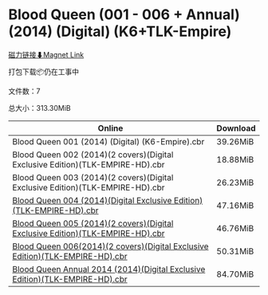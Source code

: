 # Blood Queen (001 - 006 + Annual) (2014) (Digital) (K6+TLK-Empire)

[磁力链接⬇Magnet Link](magnet:?xt=urn:btih:afae8168d0682a421e2c287a71c128efc480a222&dn=Blood%20Queen%20%28001%20-%20006%20%2B%20Annual%29%20%282014%29%20%28Digital%29%20%28K6%2BTLK-Empire%29)

打包下载📦仍在工事中

文件数：7

总大小：313.30MiB

Online | Download
--- | ---
Blood Queen 001 (2014) (Digital) (K6-Empire).cbr | 39.26MiB
Blood Queen 002 (2014)(2 covers)(Digital Exclusive Edition)(TLK-EMPIRE-HD).cbr | 18.88MiB
Blood Queen 003 (2014)(2 covers)(Digital Exclusive Edition)(TLK-EMPIRE-HD).cbr | 26.23MiB
[Blood Queen 004 (2014)(Digital Exclusive Edition)(TLK-EMPIRE-HD).cbr](https://github.com/alicewish/markdown/blob/master/comic/Blood-Queen-004-2014-Digital-Exclusive-Edition-TLK-EMPIRE-HD-cbr.md) | 47.16MiB
[Blood Queen 005 (2014)(2 covers)(Digital Exclusive Edition)(TLK-EMPIRE-HD).cbr](https://github.com/alicewish/markdown/blob/master/comic/Blood-Queen-005-2014-2-covers-Digital-Exclusive-Edition-TLK-EMPIRE-HD-cbr.md) | 46.76MiB
[Blood Queen 006(2014)(2 covers)(Digital Exclusive Edition)(TLK-EMPIRE-HD).cbr](https://github.com/alicewish/markdown/blob/master/comic/Blood-Queen-006-2014-2-covers-Digital-Exclusive-Edition-TLK-EMPIRE-HD-cbr.md) | 50.31MiB
[Blood Queen Annual 2014 (2014)(Digital Exclusive Edition)(TLK-EMPIRE-HD).cbr](https://github.com/alicewish/markdown/blob/master/comic/Blood-Queen-Annual-2014-2014-Digital-Exclusive-Edition-TLK-EMPIRE-HD-cbr.md) | 84.70MiB